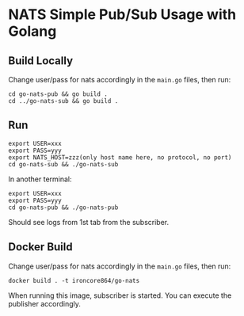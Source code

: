 # NATS Simple Pub/Sub Usage with Golang

## Build Locally

Change user/pass for nats accordingly in the `main.go` files, then run:

```
cd go-nats-pub && go build .
cd ../go-nats-sub && go build .
```

## Run

```
export USER=xxx
export PASS=yyy
export NATS_HOST=zzz(only host name here, no protocol, no port)
cd go-nats-sub && ./go-nats-sub
```

In another terminal:
```
export USER=xxx
export PASS=yyy
cd go-nats-pub && ./go-nats-pub
```

Should see logs from 1st tab from the subscriber.

## Docker Build

Change user/pass for nats accordingly in the `main.go` files, then run:

```
docker build . -t ironcore864/go-nats
```

When running this image, subscriber is started. You can execute the publisher accordingly.
